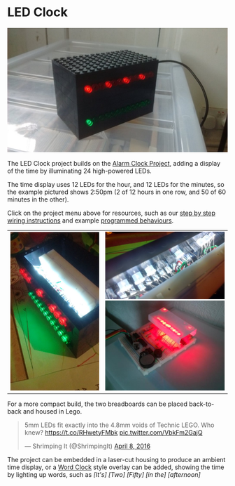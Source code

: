 # LED Clock

![An LED Clock][header]

The LED Clock project builds on the [Alarm Clock Project](../alarmclock/), adding a display of the time by illuminating 24 high-powered LEDs.

The time display uses 12 LEDs for the hour, and 12 LEDs for the minutes, so the example pictured shows 2:50pm (2 of 12 hours in one row, and 50 of 60 minutes in the other). 

Click on the project menu above for resources, such as our [step by step wiring instructions](build.html) and example [programmed behaviours](program.html).
<table>
	<tr>
    <td style="width:43%">
    	<img style="width:100%" src="photos/proto_opened.jpg"/>
        </td>
    <td style="width:57%">
	    <img style="width:100%"  src="photos/proto_interior.jpg"/>
	    <img style="width:100%" src="photos/breadboard_version.jpg"/>
    </td>
    </tr>
</table>
For a more compact build, the two breadboards can be placed back-to-back and housed in Lego.

<blockquote class="twitter-tweet" data-lang="en"><p lang="en" dir="ltr">5mm LEDs fit exactly into the 4.8mm voids of Technic LEGO. Who knew? <a href="https://t.co/RHwetyFMbk">https://t.co/RHwetyFMbk</a> <a href="https://t.co/VbkFm2GajQ">pic.twitter.com/VbkFm2GajQ</a></p>&mdash; Shrimping It (@ShrimpingIt) <a href="https://twitter.com/ShrimpingIt/status/718518406945861633">April 8, 2016</a></blockquote>
<script async src="//platform.twitter.com/widgets.js" charset="utf-8"></script>

The project can be embedded in a laser-cut housing to produce an ambient time display, or a <a href="http://www.amazon.com/Princess-AAAD7312-LED-Word-Clock/dp/B00JPNWR3G" target="_blank">Word Clock</a> style overlay can be added, showing the time by lighting up words, such as *[It's] [Two] [Fifty] [in the] [afternoon]*

[header]: photos/proto.jpg
[breadboard]: photos/breadboard_version.jpg
[proto_small]: photos/proto_small.jpg
[proto_interior]: photos/proto_interior.jpg
[proto_opened]: photos/proto_opened.jpg